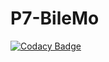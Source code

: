 # P7-BileMo
[![Codacy Badge](https://api.codacy.com/project/badge/Grade/a2b97eed171a4f878359e1fa040711f2)](https://app.codacy.com/manual/kindertheo/P7-BileMo?utm_source=github.com&utm_medium=referral&utm_content=kindertheo/P7-BileMo&utm_campaign=Badge_Grade_Dashboard)